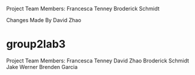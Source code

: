 
Project Team Members:
Francesca Tenney
Broderick Schmidt 


Changes Made By David Zhao


# group2lab3

Project Team Members:
Francesca Tenney
David Zhao
Broderick Schmidt 
Jake Werner
Brenden Garcia
